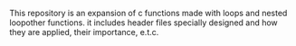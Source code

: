 This  repository is an expansion of c functions made with loops and nested loopother functions. it includes header files specially designed and how they are applied, their importance, e.t.c.
